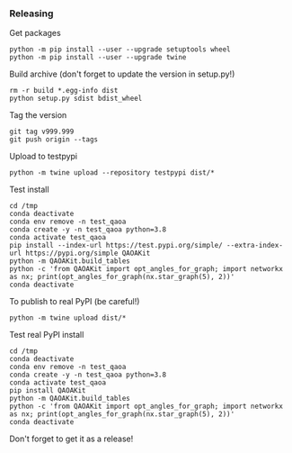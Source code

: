### Releasing

Get packages
```
python -m pip install --user --upgrade setuptools wheel
python -m pip install --user --upgrade twine
```

Build archive (don't forget to update the version in setup.py!)
```
rm -r build *.egg-info dist
python setup.py sdist bdist_wheel
```

Tag the version
```
git tag v999.999
git push origin --tags
```

Upload to testpypi
```
python -m twine upload --repository testpypi dist/*
```
Test install
```
cd /tmp
conda deactivate
conda env remove -n test_qaoa
conda create -y -n test_qaoa python=3.8
conda activate test_qaoa
pip install --index-url https://test.pypi.org/simple/ --extra-index-url https://pypi.org/simple QAOAKit
python -m QAOAKit.build_tables
python -c 'from QAOAKit import opt_angles_for_graph; import networkx as nx; print(opt_angles_for_graph(nx.star_graph(5), 2))'
conda deactivate
```

To publish to real PyPI (be careful!)
```
python -m twine upload dist/*
```

Test real PyPI install
```
cd /tmp
conda deactivate
conda env remove -n test_qaoa
conda create -y -n test_qaoa python=3.8
conda activate test_qaoa
pip install QAOAKit
python -m QAOAKit.build_tables
python -c 'from QAOAKit import opt_angles_for_graph; import networkx as nx; print(opt_angles_for_graph(nx.star_graph(5), 2))'
conda deactivate
```

Don't forget to get it as a release!
